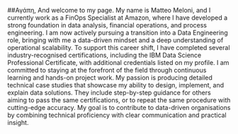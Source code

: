 ##Αγάπη,
And welcome to my page. 
My name is Matteo Meloni, and I currently work as a FinOps Specialist at Amazon, where I have developed a strong foundation in data analysis, financial operations, and process engineering. I am now actively pursuing a transition into a Data Engineering role, bringing with me a data-driven mindset and a deep understanding of operational scalability.
To support this career shift, I have completed several industry-recognised certifications, including the IBM Data Science Professional Certificate, with additional credentials listed on my profile. I am committed to staying at the forefront of the field through continuous learning and hands-on project work.
My passion is producing detailed technical case studies that showcase my ability to design, implement, and explain data solutions. They include step-by-step guidance for others aiming to pass the same certifications, or to repeat the same procedure with cutting-edge accuracy. My goal is to contribute to data-driven organisations by combining technical proficiency with clear communication and practical insight.


<!--
**MatteoMel1985/MatteoMel1985** is a ✨ _special_ ✨ repository because its `README.md` (this file) appears on your GitHub profile.

Here are some ideas to get you started:

- 🔭 I’m currently working on ...
- 🌱 I’m currently learning ...
- 👯 I’m looking to collaborate on ...
- 🤔 I’m looking for help with ...
- 💬 Ask me about ...
- 📫 How to reach me: ...
- 😄 Pronouns: ...
- ⚡ Fun fact: ...
-->
